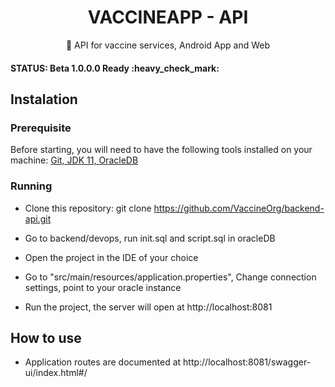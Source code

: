 <h1 align="center">VACCINEAPP - API</h1>
<p align="center">💉 API for vaccine services, Android App and Web</p>

<h4>STATUS: Beta 1.0.0.0 Ready :heavy_check_mark: </h4>

## Instalation
### Prerequisite
Before starting, you will need to have the following tools installed on your machine:
<a href="https://git-scm.com">Git,</a><a href="https://www.oracle.com/br/java/technologies/javase-jdk11-downloads.html"> JDK 11, </a><a href="https://www.oracle.com/br/database/">OracleDB</a>

### Running
* Clone this repository: git clone https://github.com/VaccineOrg/backend-api.git

* Go to backend/devops, run init.sql and script.sql in oracleDB

* Open the project in the IDE of your choice

* Go to "src/main/resources/application.properties", Change connection settings, point to your oracle instance

* Run the project, the server will open at http://localhost:8081

## How to use
* Application routes are documented at http://localhost:8081/swagger-ui/index.html#/

